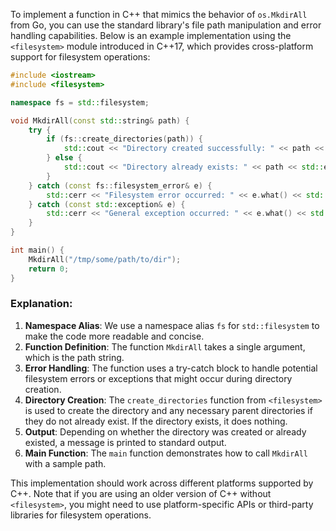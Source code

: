  To implement a function in C++ that mimics the behavior of `os.MkdirAll` from Go, you can use the standard library's file path manipulation and error handling capabilities. Below is an example implementation using the `<filesystem>` module introduced in C++17, which provides cross-platform support for filesystem operations:

```cpp
#include <iostream>
#include <filesystem>

namespace fs = std::filesystem;

void MkdirAll(const std::string& path) {
    try {
        if (fs::create_directories(path)) {
            std::cout << "Directory created successfully: " << path << std::endl;
        } else {
            std::cout << "Directory already exists: " << path << std::endl;
        }
    } catch (const fs::filesystem_error& e) {
        std::cerr << "Filesystem error occurred: " << e.what() << std::endl;
    } catch (const std::exception& e) {
        std::cerr << "General exception occurred: " << e.what() << std::endl;
    }
}

int main() {
    MkdirAll("/tmp/some/path/to/dir");
    return 0;
}
```

### Explanation:
1. **Namespace Alias**: We use a namespace alias `fs` for `std::filesystem` to make the code more readable and concise.
2. **Function Definition**: The function `MkdirAll` takes a single argument, which is the path string.
3. **Error Handling**: The function uses a try-catch block to handle potential filesystem errors or exceptions that might occur during directory creation.
4. **Directory Creation**: The `create_directories` function from `<filesystem>` is used to create the directory and any necessary parent directories if they do not already exist. If the directory exists, it does nothing.
5. **Output**: Depending on whether the directory was created or already existed, a message is printed to standard output.
6. **Main Function**: The `main` function demonstrates how to call `MkdirAll` with a sample path.

This implementation should work across different platforms supported by C++. Note that if you are using an older version of C++ without `<filesystem>`, you might need to use platform-specific APIs or third-party libraries for filesystem operations.
